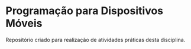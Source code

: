 # Programação para Dispositivos Móveis

Repositório criado para realização de atividades práticas desta disciplina.
